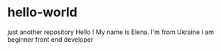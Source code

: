 # hello-world
just another repository
Hello !
My name is Elena. 
I'm from Ukraine
I am beginner front end developer
